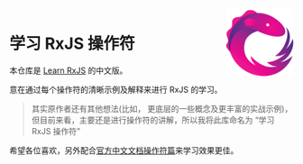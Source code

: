 <img src="asset/Rx_Logo_M.png" alt="logo" height="120" align="right" />

# 学习 RxJS 操作符

本仓库是 [Learn RxJS](https://github.com/btroncone/learn-rxjs) 的中文版。

意在通过每个操作符的清晰示例及解释来进行 RxJS 的学习。

> 其实原作者还有其他想法(比如， 更底层的一些概念及更丰富的实战示例)，但目前来看，主要还是进行操作符的讲解，所以我将此库命名为 “学习 RxJS 操作符”

希望各位喜欢，另外配合[官方中文文档操作符篇](http://cn.rx.js.org/class/es6/Observable.js~Observable.html)来学习效果更佳。
